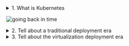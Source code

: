<details>
<summary>1. What is Kubernetes</summary> 

#
Kubernetes is a portable, extensible, open-source platform for managing containerized workloads that facilitates both declarative configuration and automation. Kubernetes has a large, rapidly growing ecosystem. Additionally, Kubernetes offers highly available services, support, and tools.
</details>

![going back in time](https://kubernetes.io/images/docs/Container_Evolution.svg)

<details>
<summary>2. Tell about a traditional deployment era</summary> 

#
Early on, applications were deployed directly on physical servers, also known as bare metal. At that time, there was no way to define clear resource boundaries between applications running on the same server. This led to resource allocation issues, where one application could consume most of the resources, causing performance problems for others. As a result, the only solution at the time was to allocate each application a separate server. However, this approach had two major drawbacks. Firstly, it wasn't scalable because resources were underutilized. Secondly, maintaining many physical servers was extremely expensive for organizations.
</details>

<details>
<summary>3. Tell about the virtualization deployment era</summary> 

#
Virtualization emerged to address the limitations of the traditional deployment approach. It allows running multiple applications on the same physical server, each in its own isolated environment. This isolation reduces security risks by preventing information from one application in a VM from reaching another application in a different VM on the same server. Virtualization also improves scalability. VMs can be easily added or removed based on resource needs, making it more efficient to utilize hardware resources. This translates to cost savings as you don't need to maintain as many physical servers. In essence, virtualization allows you to present a pool of physical resources as a cluster of manageable VMs.
</details>
